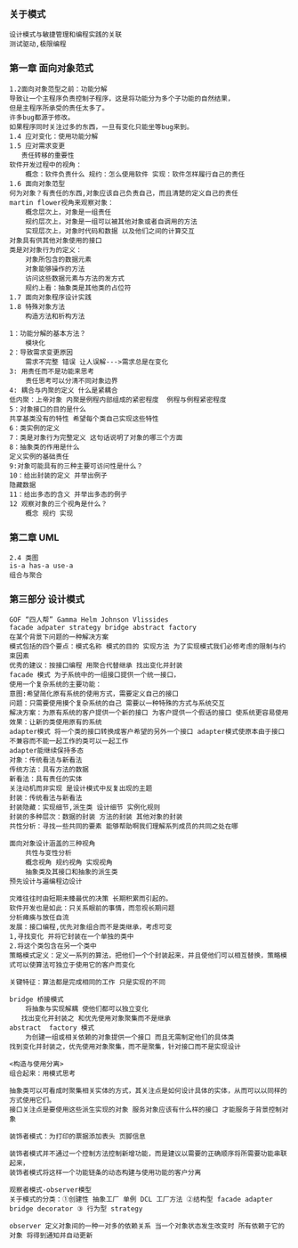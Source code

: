 ### 关于模式    
    设计模式与敏捷管理和编程实践的关联
    测试驱动,极限编程
### 第一章 面向对象范式
    1.2面向对象范型之前：功能分解
    导致让一个主程序负责控制子程序，这是将功能分为多个子功能的自然结果，
    但是主程序所承受的责任太多了。
    许多bug都源于修改。
    如果程序同时关注过多的东西，一旦有变化只能坐等bug来到。
    1.4 应对变化：使用功能分解
    1.5 应对需求变更
       责任转移的重要性
    软件开发过程中的视角：
        概念：软件负责什么 规约：怎么使用软件 实现：软件怎样履行自己的责任
    1.6 面向对象范型
    何为对象？有责任的东西,对象应该自己负责自己，而且清楚的定义自己的责任
    martin flower视角来观察对象：
        概念层次上，对象是一组责任
        规约层次上，对象是一组可以被其他对象或者自调用的方法
        实现层次上，对象时代码和数据 以及他们之间的计算交互
    对象具有供其他对象使用的接口
    类是对对象行为的定义：
        对象所包含的数据元素
        对象能够操作的方法
        访问这些数据元素与方法的发方式
        规约上看：抽象类是其他类的占位符
    1.7 面向对象程序设计实践
    1.8 特殊对象方法
        构造方法和析构方法
        
    1：功能分解的基本方法？
        模块化
    2：导致需求变更原因
        需求不完整 错误 让人误解--->需求总是在变化
    3: 用责任而不是功能来思考
        责任思考可以分清不同对象边界
    4: 耦合与内聚的定义 什么是紧耦合
    低内聚：上帝对象 内聚是例程内部组成的紧密程度  例程与例程紧密程度
    5：对象接口的目的是什么
    共享基类没有的特性 希望每个类自己实现这些特性 
    6：类实例的定义
    7：类是对象行为完整定义 这句话说明了对象的哪三个方面
    8：抽象类的作用是什么
    定义实例的基础责任
    9:对象可能具有的三种主要可访问性是什么？
    10：给出封装的定义 并举出例子
    隐藏数据
    11：给出多态的含义 并举出多态的例子
    12 观察对象的三个视角是什么？ 
        概念 规约 实现
### 第二章 UML
    2.4 类图 
    is-a has-a use-a
    组合与聚合
    
### 第三部分 设计模式
    GOF “四人帮” Gamma Helm Johnson Vlissides
    facade adpater strategy bridge abstract factory
    在某个背景下问题的一种解决方案
    模式包括的四个要点：模式名称 模式的目的 实现方法 为了实现模式我们必修考虑的限制与约束因素
    优秀的建议：按接口编程 用聚合代替继承 找出变化并封装  
    facade 模式 为子系统中的一组接口提供一个统一接口，
    使用一个复杂系统的主要功能：
    意图:希望简化原有系统的使用方式，需要定义自己的接口
    问题：只需要使用摸个复杂系统的自己 需要以一种特殊的方式与系统交互
    解决方案：为原有系统的客户提供一个新的接口 为客户提供一个假话的接口 使系统更容易使用
    效果：让新的类使用原有的系统
    adapter模式 将一个类的接口转换成客户希望的另外一个接口 adapter模式使原本由于接口不兼容而不能一起工作的类可以一起工作
    adapter能继续保持多态
    对象：传统看法与新看法
    传统方法：具有方法的数据
    新看法：具有责任的实体
    关注动机而非实现 是设计模式中反复出现的主题
    封装：传统看法与新看法
    封装隐藏：实现细节,派生类 设计细节 实例化规则 
    封装的多种层次：数据的封装 方法的封装 其他对象的封装
    共性分析：寻找一些共同的要素 能够帮助啊我们理解系列成员的共同之处在哪
    
    面向对象设计涵盖的三种视角
        共性与变性分析
        概念视角 规约视角 实现视角
        抽象类及其接口和抽象的派生类
    预先设计与遍编程边设计    
    
    灾难往往时由短期未臻最优的决策 长期积累而引起的。
    软件开发也是如此：只关系眼前的事情，而忽视长期问题
    分析瘫痪与放任自流
    发展：接口编程,优先对象组合而不是类继承，考虑可变
    1,寻找变化 并将它封装在一个单独的类中
    2.将这个类包含在另一个类中
    策略模式定义：定义一系列的算法，把他们一个个封装起来，并且使他们可以相互替换，策略模式可以使算法可独立于使用它的客户而变化
    
    关键特征：算法都是完成相同的工作 只是实现的不同
    
    bridge 桥接模式
        将抽象与实现解耦 使他们都可以独立变化
       找出变化并封装之 和优先使用对象聚集而不是继承
    abstract  factory 模式
        为创建一组或相关依赖的对象提供一个接口 而且无需制定他们的具体类
    找到变化并封装之，优先使用对象聚集，而不是聚集，针对接口而不是实现设计
   
    <构造与使用分离>
    组合起来：用模式思考    
    
    抽象类可以可看成时聚集相关实体的方式，其关注点是如何设计具体的实体，从而可以以同样的方式使用它们。
    接口关注点是要使用这些派生实现的对象 服务对象应该有什么样的接口 才能服务于背景控制对象
    
    装饰者模式：为打印的票据添加表头 页脚信息
    
    装饰者模式并不通过一个控制方法控制新增功能，而是建议以需要的正确顺序将所需要功能串联起来，
    装饰者模式将这样一个功能链条的动态构建与使用功能的客户分离
    
    观察者模式-observer模型
    关于模式的分类：①创建性 抽象工厂 单例 DCL 工厂方法 ②结构型 facade adapter bridge decorator ③ 行为型 strategy
    
    observer 定义对象间的一种一对多的依赖关系 当一个对象状态发生改变时 所有依赖于它的对象 将得到通知并自动更新
    
  
      
    
       
    
                
           
       
    
    
    
    